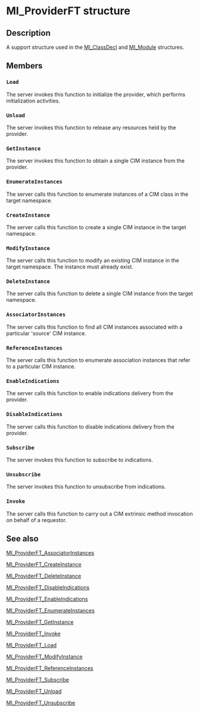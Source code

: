 # MI_ProviderFT structure

## Description

A support structure used in the [MI_ClassDecl](https://learn.microsoft.com/windows/desktop/api/mi/ns-mi-mi_classdecl) and [MI_Module](https://learn.microsoft.com/windows/desktop/api/mi/ns-mi-mi_module) structures.

## Members

### `Load`

The server invokes this function to initialize the provider, which
performs initialization activities.

### `Unload`

The server invokes this function to release any resources held by the
provider.

### `GetInstance`

The server invokes this function to obtain a single CIM
instance from the provider.

### `EnumerateInstances`

The server calls this function to enumerate instances of a CIM class
in the target namespace.

### `CreateInstance`

The server calls this function to create a single CIM
instance in the target namespace.

### `ModifyInstance`

The server calls this function to modify an existing CIM
instance in the target namespace. The instance must already exist.

### `DeleteInstance`

The server calls this function to delete a single CIM
instance from the target namespace.

### `AssociatorInstances`

The server calls this function to find all CIM instances
associated with a particular 'source' CIM instance.

### `ReferenceInstances`

The server calls this function to enumerate association
instances that refer to a particular CIM instance.

### `EnableIndications`

The server calls this function to enable indications delivery
from the provider.

### `DisableIndications`

The server calls this function to disable indications delivery
from the provider.

### `Subscribe`

The server invokes this function to subscribe to indications.

### `Unsubscribe`

The server invokes this function to unsubscribe from indications.

### `Invoke`

The server calls this function to carry out a CIM extrinsic method
invocation on behalf of a requestor.

## See also

[MI_ProviderFT_AssociatorInstances](https://learn.microsoft.com/previous-versions/windows/desktop/legacy/dn759647(v=vs.85))

[MI_ProviderFT_CreateInstance](https://learn.microsoft.com/previous-versions/windows/desktop/legacy/dn759648(v=vs.85))

[MI_ProviderFT_DeleteInstance](https://learn.microsoft.com/previous-versions/windows/desktop/legacy/dn759649(v=vs.85))

[MI_ProviderFT_DisableIndications](https://learn.microsoft.com/previous-versions/windows/desktop/legacy/dn759650(v=vs.85))

[MI_ProviderFT_EnableIndications](https://learn.microsoft.com/previous-versions/windows/desktop/legacy/dn759651(v=vs.85))

[MI_ProviderFT_EnumerateInstances](https://learn.microsoft.com/previous-versions/windows/desktop/legacy/dn759652(v=vs.85))

[MI_ProviderFT_GetInstance](https://learn.microsoft.com/previous-versions/windows/desktop/legacy/dn759653(v=vs.85))

[MI_ProviderFT_Invoke](https://learn.microsoft.com/previous-versions/windows/desktop/legacy/dn759654(v=vs.85))

[MI_ProviderFT_Load](https://learn.microsoft.com/previous-versions/windows/desktop/legacy/dn759655(v=vs.85))

[MI_ProviderFT_ModifyInstance](https://learn.microsoft.com/previous-versions/windows/desktop/legacy/dn759656(v=vs.85))

[MI_ProviderFT_ReferenceInstances](https://learn.microsoft.com/previous-versions/windows/desktop/legacy/dn759657(v=vs.85))

[MI_ProviderFT_Subscribe](https://learn.microsoft.com/previous-versions/windows/desktop/legacy/dn759658(v=vs.85))

[MI_ProviderFT_Unload](https://learn.microsoft.com/previous-versions/windows/desktop/legacy/dn759659(v=vs.85))

[MI_ProviderFT_Unsubscribe](https://learn.microsoft.com/previous-versions/windows/desktop/legacy/dn759660(v=vs.85))